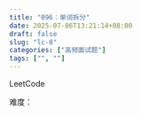 ```yaml
---
title: "096：单词拆分"
date: 2025-07-06T13:21:14+08:00
draft: false
slug: "lc-0"
categories: ["高频面试题"]
tags: ["", ""]
---
```


LeetCode

难度：

<!--more-->

```cpp

```
